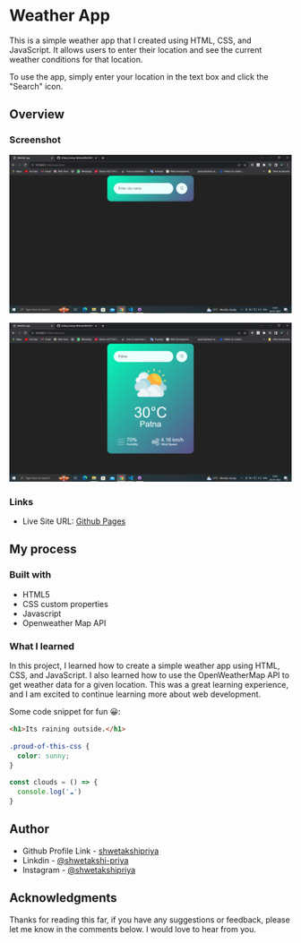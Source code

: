 #  Weather App

This is a simple weather app that I created using HTML, CSS, and JavaScript. It allows users to enter their location and see the current weather conditions for that location.

To use the app, simply enter your location in the text box and click the "Search" icon. 


## Overview



### Screenshot

![](./images/preview_1.png)

![](./images/preview_2.png)



### Links


- Live Site URL: [Github Pages](https://shwetakshipriya.github.io/Weather_app//)

## My process

### Built with

- HTML5
- CSS custom properties
- Javascript
- Openweather Map API



### What I learned
In this project, I learned how to create a simple weather app using HTML, CSS, and JavaScript. I also learned how to use the OpenWeatherMap API to get weather data for a given location. This was a great learning experience, and I am excited to continue learning more about web development.

Some code snippet for fun 😀:

```html
<h1>Its raining outside.</h1>
```
```css
.proud-of-this-css {
  color: sunny;
}
```
```js
const clouds = () => {
  console.log('☁')
}
```



## Author

- Github Profile Link - [shwetakshipriya](https://github.com/shwetakshipriya)
- Linkdin - [@shwetakshi-priya](https://www.linkedin.com/in/shwetakshi-priya-1160b623a/)
- Instagram - [@shwetakshipriya](https://www.instragram.com/shwetakshipriya )



## Acknowledgments

Thanks for reading this far, if you have any suggestions or feedback, please let me know in the comments below. I would love to hear from you.

